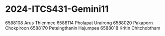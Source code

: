 # 2024-ITCS431-Gemini11
6588108 Arus Thienmee
6588114 Pholapat Urairong
6588020 Pakaporn Chokpiroon
6588170 Peteingthanin Hajumpee
6588018 Kritin Chitchobtham
